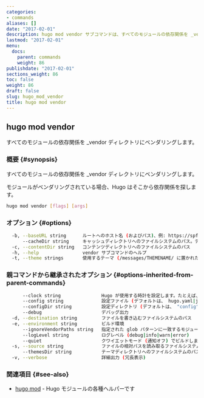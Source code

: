 ```yaml
---
categories:
- commands
aliases: []
date: "2017-02-01"
description: hugo mod vendor サブコマンドは、すべてのモジュールの依存関係を _vendor ディレクトリにベンダリングします。
lastmod: "2017-02-01"
menu:
  docs:
    parent: commands
    weight: 86
publishdate: "2017-02-01"
sections_weight: 86
toc: false
weight: 86
draft: false
slug: hugo_mod_vendor
title: hugo mod vendor
---
```

## hugo mod vendor

すべてのモジュールの依存関係を _vendor ディレクトリにベンダリングします。

### 概要 {#synopsis}

すべてのモジュールの依存関係を _vendor ディレクトリにベンダリングします。

モジュールがベンダリングされている場合、Hugo はそこから依存関係を探します。


```bash
hugo mod vendor [flags] [args]
```

### オプション {#options}

```bash
  -b, --baseURL string      ルートへのホスト名 (およびパス)、例: https://spf13.com/
      --cacheDir string     キャッシュディレクトリへのファイルシステムのパス。デフォルト: $TMPDIR/hugo_cache_$USER/
  -c, --contentDir string   コンテンツディレクトリへのファイルシステムのパス
  -h, --help                vendor サブコマンドのヘルプ
  -t, --theme strings       使用するテーマ (/messages/THEMENAME/ に置かれた)
```

### 親コマンドから継承されたオプション {#options-inherited-from-parent-commands}

```bash
      --clock string               Hugo が使用する時計を設定します。たとえば、 --clock 2021-11-06T22:30:00.00+09:00
      --config string              設定ファイル (デフォルトは、 hugo.yaml|json|toml)
      --configDir string           設定ディレクトリ (デフォルトは、 "config")
      --debug                      デバッグ出力
  -d, --destination string         ファイルを書き込むファイルシステムのパス
  -e, --environment string         ビルド環境
      --ignoreVendorPaths string   指定された glob パターンに一致するモジュールパスの _vendor を無視します
      --logLevel string            ログレベル (debug|info|warn|error)
      --quiet                      クワイエットモード (通知オフ) でビルドします
  -s, --source string              ファイルの相対パスを読み取るファイルシステムのパス
      --themesDir string           テーマディレクトリへのファイルシステムのパス
  -v, --verbose                    詳細出力 (冗長表示)
```

### 関連項目 {#see-also}

* [hugo mod](/commands/hugo_mod/)	 - Hugo モジュールの各種ヘルパーです

